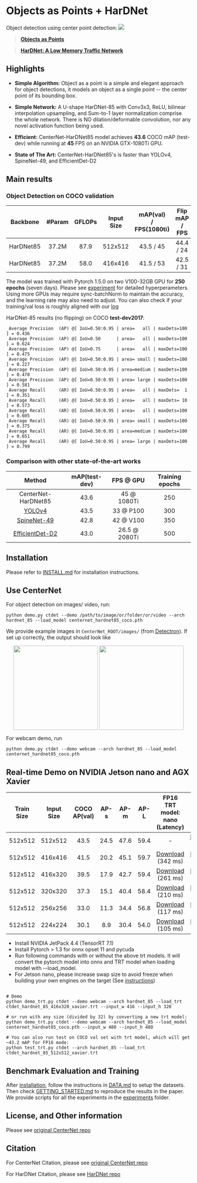 # Objects as Points + HarDNet
Object detection using center point detection:
![](readme/fig2.png)
> [**Objects as Points**](http://arxiv.org/abs/1904.07850)

> [**HarDNet: A Low Memory Traffic Network**](https://arxiv.org/abs/1909.00948)



## Highlights

- **Simple Algorithm:** Object as a point is a simple and elegant approach for object detections, it models an object as a single point -- the center point of its bounding box.

- **Simple Network:** A U-shape HarDNet-85 with Conv3x3, ReLU, bilinear interpolation upsampling, and Sum-to-1 layer normalization comprise the whole network. There is NO dilation/deformable convolution, nor any novel activation function being used.

- **Efficient:** CenterNet-HarDNet85 model achieves **43.6** COCO mAP (test-dev) while running at **45** FPS on an NVIDIA GTX-1080Ti GPU.

- **State of The Art:** CenterNet-HarDNet85's is faster than YOLOv4, SpineNet-49, and EfficientDet-D2


## Main results

### Object Detection on COCO validation

| Backbone     | #Param | GFLOPs | Input Size |  mAP(val) <br> / FPS(1080ti) | Flip mAP <br>/ FPS| Model |
| :----------: | :----: | :----: | :--------: | :----------------: | :-----------: | :---: |
| HarDNet85    | 37.2M  |  87.9  |  512x512   | 43.5 / 45 |  44.4 / 24   | [Download](https://ping-chao.com/hardnet/centernet_hardnet85_coco.pth) |
| HarDNet85    | 37.2M  |  58.0  |  416x416   | 41.5 / 53 |  42.5 / 31   | as above |

The model was trained with Pytorch 1.5.0 on two V100-32GB GPU for **250 epochs** (seven days). Please see [experiment](experiments/ctdet_coco_hardnet85_2x.sh) for detailed hyperperameters. Using more GPUs may require sync-batchNorm to maintain the accuracy, and the learning rate may also need to adjust. You can also check if your training/val loss is roughly aligned with our [log](experiments/ctdet_coco_hardnet85_2x.log)

HarDNet-85 results (no flipping) on COCO **test-dev2017**:
```
 Average Precision  (AP) @[ IoU=0.50:0.95 | area=   all | maxDets=100 ] = 0.436
 Average Precision  (AP) @[ IoU=0.50      | area=   all | maxDets=100 ] = 0.624
 Average Precision  (AP) @[ IoU=0.75      | area=   all | maxDets=100 ] = 0.475
 Average Precision  (AP) @[ IoU=0.50:0.95 | area= small | maxDets=100 ] = 0.227
 Average Precision  (AP) @[ IoU=0.50:0.95 | area=medium | maxDets=100 ] = 0.470
 Average Precision  (AP) @[ IoU=0.50:0.95 | area= large | maxDets=100 ] = 0.581
 Average Recall     (AR) @[ IoU=0.50:0.95 | area=   all | maxDets=  1 ] = 0.351
 Average Recall     (AR) @[ IoU=0.50:0.95 | area=   all | maxDets= 10 ] = 0.573
 Average Recall     (AR) @[ IoU=0.50:0.95 | area=   all | maxDets=100 ] = 0.605
 Average Recall     (AR) @[ IoU=0.50:0.95 | area= small | maxDets=100 ] = 0.375
 Average Recall     (AR) @[ IoU=0.50:0.95 | area=medium | maxDets=100 ] = 0.651
 Average Recall     (AR) @[ IoU=0.50:0.95 | area= large | maxDets=100 ] = 0.799
```
### Comparison with other state-of-the-art works

|     Method   |  mAP(test-dev)  | FPS @ GPU |  Training epochs |
| :----------: | :-------------: | :-------: | :--------------: |
| CenterNet-HarDNet85 |  43.6    |  45 @ 1080Ti | 250 |
|  [YOLOv4](https://github.com/pjreddie/darknet)   |  43.5    |  33 @ P100 | 300 |
|  [SpineNet-49](https://github.com/tensorflow/tpu/blob/master/models/official/detection/MODEL_ZOO.md)  |  42.8    |  42 @ V100 | 350 |
| [EfficientDet-D2](https://github.com/zylo117/Yet-Another-EfficientDet-Pytorch) |  43.0 | 26.5 @ 2080Ti | 500 |

## Installation

Please refer to [INSTALL.md](readme/INSTALL.md) for installation instructions.

## Use CenterNet

For object detection on images/ video, run:

~~~
python demo.py ctdet --demo /path/to/image/or/folder/or/video --arch hardnet_85 --load_model centernet_hardnet85_coco.pth
~~~
We provide example images in `CenterNet_ROOT/images/` (from [Detectron](https://github.com/facebookresearch/Detectron/tree/master/demo)). If set up correctly, the output should look like

<p align="center"> <img src='readme/det1.png' align="center" height="230px"> <img src='readme/det2.png' align="center" height="230px"> </p>

For webcam demo, run     

~~~
python demo.py ctdet --demo webcam --arch hardnet_85 --load_model centernet_hardnet85_coco.pth
~~~

## Real-time Demo on NVIDIA Jetson nano and AGX Xavier

| Train Size |  Input Size  |  COCO <br>AP(val) |  AP-s  |  AP-m  |  AP-L  | FP16 TRT model:<br> nano (Latency) | FP16 TRT model:<br> Xavier (Latency)|
| :------:   | :----------: |  :-------------:  | :----: | :----: | :----: | :----: | :----: |
| 512x512    |   512x512    |    43.5   |  24.5  | 47.6   |  59.4  | - | [Download](https://ping-chao.com/hardnet/ctdet_hardnet_85_512x512_xavier.trt) (49 ms) | 
| 512x512    |   416x416    |    41.5   |  20.2  | 45.1   |  59.7  | [Download](https://ping-chao.com/hardnet/ctdet_hardnet_85_416x416_nano.trt) (342 ms) | [Download](https://ping-chao.com/hardnet/ctdet_hardnet_85_416x416_xavier.trt) (37 ms) |
| 512x512    |   416x320    |    39.5   |  17.9  | 42.7   |  59.4  | [Download](https://ping-chao.com/hardnet/ctdet_hardnet_85_416x320_nano.trt) (261 ms) | [Download](https://ping-chao.com/hardnet/ctdet_hardnet_85_416x320_xavier.trt) (31 ms) |
| 512x512    |   320x320    |    37.3   |  15.1  | 40.4   |  58.4  | [Download](https://ping-chao.com/hardnet/ctdet_hardnet_85_320x320_nano.trt) (210 ms) | [Download](https://ping-chao.com/hardnet/ctdet_hardnet_85_320x320_xavier.trt) (25 ms) |
| 512x512    |   256x256    |    33.0   |  11.3  | 34.4   |  56.8  | [Download](https://ping-chao.com/hardnet/ctdet_hardnet_85_256x256_nano.trt) (117 ms) | [Download](https://ping-chao.com/hardnet/ctdet_hardnet_85_256x256_xavier.trt) (17 ms) |
| 512x512    |   224x224    |    30.1   |   8.9  | 30.4   |  54.0  | [Download](https://ping-chao.com/hardnet/ctdet_hardnet_85_224x224_nano.trt) (105 ms) | [Download](https://ping-chao.com/hardnet/ctdet_hardnet_85_224x224_xavier.trt) (16 ms) |

- Install NVIDIA JetPack 4.4 (TensorRT 7.1)
- Install Pytorch > 1.3 for onnx opset 11 and pycuda
- Run following commands with or without the above trt models. It will convert the pytorch model into onnx and TRT model when loading model with --load_model.
- For Jetson nano, please increase swap size to avoid freeze when building your own engines on the target (See [instructions](https://forums.developer.nvidia.com/t/creating-a-swap-file/65385))
~~~

# Demo
python demo_trt.py ctdet --demo webcam --arch hardnet_85 --load_trt ctdet_hardnet_85_416x320_xavier.trt --input_w 416 --input_h 320

# or run with any size (divided by 32) by converting a new trt model:
python demo_trt.py ctdet --demo webcam --arch hardnet_85 --load_model centernet_hardnet85_coco.pth --input_w 480 --input_h 480

# You can also run test on COCO val set with trt model, which will get ~43.2 mAP for FP16 mode:
python test_trt.py ctdet --arch hardnet_85 --load_trt ctdet_hardnet_85_512x512_xavier.trt
~~~

## Benchmark Evaluation and Training

After [installation](readme/INSTALL.md), follow the instructions in [DATA.md](readme/DATA.md) to setup the datasets. Then check [GETTING_STARTED.md](readme/GETTING_STARTED.md) to reproduce the results in the paper.
We provide scripts for all the experiments in the [experiments](experiments) folder.


## License, and Other information

Please see [original CenterNet repo](https://github.com/xingyizhou/CenterNet)
  

## Citation

For CenterNet Citation, please see [original CenterNet repo](https://github.com/xingyizhou/CenterNet)

For HarDNet Citation, please see [HarDNet repo](https://github.com/PingoLH/Pytorch-HarDNet)
